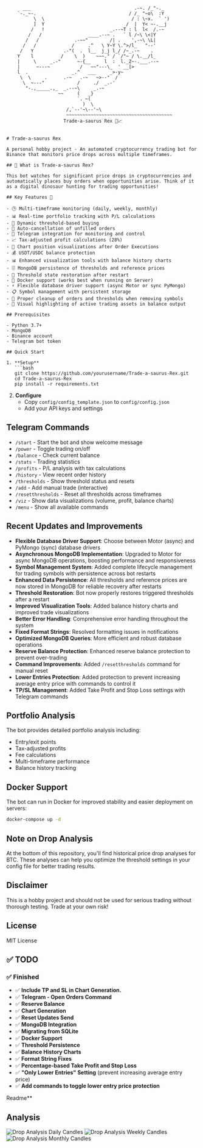           ___                                      .-~. /_"-._
        `-._~-.                                  / /_ "~o\  :Y
              \  \                                / : \~x.  ` ')
              ]  Y                              /  |  Y< ~-.__j
             /   !                        _.--~T : l  l<  /.-~
            /   /                 ____.--~ .   ` l /~\ \<|Y
           /   /             .-~~"        /| .    ',-~\ \L|
          /   /             /     .^   \ Y~Y \.^>/l_   "--'
         /   Y           .-"(  .  l__  j_j l_/ /~_.-~    .
        Y    l          /    \  )    ~~~." / `/"~ / \.__/l_
        |     \     _.-"      ~-{__     l  :  l._Z~-.___.--~
        |      ~---~           /   ~~"---\_  ' __[>
        l  .                _.^   ___     _>-y~
         \  \     .      .-~   .-~   ~>--"  /
          \  ~---"            /     ./  _.-'
           "-.,_____.,_  _.--~\     _.-~
                       ~~     (   _}       
                              `. ~(
                                )  \
                          /,`--'~\--'~\
                          ~~~~~~~~~~~~~~~~~~~~~~~~~~~~~~~~~~~~~~~
                         Trade-a-saurus Rex 🦖📈
```

# Trade-a-saurus Rex

A personal hobby project - An automated cryptocurrency trading bot for Binance that monitors price drops across multiple timeframes.

## 🦖 What is Trade-a-saurus Rex?

This bot watches for significant price drops in cryptocurrencies and automatically places buy orders when opportunities arise. Think of it as a digital dinosaur hunting for trading opportunities!

## Key Features 🚀

- 🕒 Multi-timeframe monitoring (daily, weekly, monthly)
- 📊 Real-time portfolio tracking with P/L calculations
- 🎯 Dynamic threshold-based buying
- 🔄 Auto-cancellation of unfilled orders
- 🤖 Telegram integration for monitoring and control
- 📈 Tax-adjusted profit calculations (28%)
- 🎨 Chart position visualizations after Order Executions
- 💰 USDT/USDC balance protection
- 📊 Enhanced visualization tools with balance history charts
- 🗄️ MongoDB persistence of thresholds and reference prices
- 🔁 Threshold state restoration after restart
- 🐳 Docker support (works best when running on Server)
- ⚡ Flexible database driver support (async Motor or sync PyMongo)
- 📋 Symbol management with persistent storage
- 🧹 Proper cleanup of orders and thresholds when removing symbols
- 💎 Visual highlighting of active trading assets in balance output

## Prerequisites

- Python 3.7+
- MongoDB
- Binance account
- Telegram bot token

## Quick Start

1. **Setup**
   ```bash
   git clone https://github.com/yourusername/Trade-a-saurus-Rex.git
   cd Trade-a-saurus-Rex
   pip install -r requirements.txt
   ```

2. **Configure**
   - Copy `config/config_template.json` to `config/config.json`
   - Add your API keys and settings

## Telegram Commands

- `/start` - Start the bot and show welcome message
- `/power` - Toggle trading on/off
- `/balance` - Check current balance
- `/stats` - Trading statistics
- `/profits` - P/L analysis with tax calculations 
- `/history` - View recent order history
- `/thresholds` - Show threshold status and resets
- `/add` - Add manual trade (interactive)
- `/resetthresholds` - Reset all thresholds across timeframes
- `/viz` - Show data visualizations (volume, profit, balance charts)
- `/menu` - Show all available commands

## Recent Updates and Improvements

- **Flexible Database Driver Support**: Choose between Motor (async) and PyMongo (sync) database drivers
- **Asynchronous MongoDB Implementation**: Upgraded to Motor for async MongoDB operations, boosting performance and responsiveness
- **Symbol Management System**: Added complete lifecycle management for trading symbols with persistence across bot restarts
- **Enhanced Data Persistence**: All thresholds and reference prices are now stored in MongoDB for reliable recovery after restarts
- **Threshold Restoration**: Bot now properly restores triggered thresholds after a restart
- **Improved Visualization Tools**: Added balance history charts and improved trade visualizations
- **Better Error Handling**: Comprehensive error handling throughout the system
- **Fixed Format Strings**: Resolved formatting issues in notifications
- **Optimized MongoDB Queries**: More efficient and robust database operations
- **Reserve Balance Protection**: Enhanced reserve balance protection to prevent over-trading
- **Command Improvements**: Added `/resetthresholds` command for manual reset
- **Lower Entries Protection**: Added protection to prevent increasing average entry price with commands to control it
- **TP/SL Management**: Added Take Profit and Stop Loss settings with Telegram commands

## Portfolio Analysis

The bot provides detailed portfolio analysis including:
- Entry/exit points
- Tax-adjusted profits
- Fee calculations
- Multi-timeframe performance
- Balance history tracking

## Docker Support

The bot can run in Docker for improved stability and easier deployment on servers:

```bash
docker-compose up -d
```

## Note on Drop Analysis

At the bottom of this repository, you'll find historical price drop analyses for BTC. These analyses can help you optimize the threshold settings in your config file for better trading results.

## Disclaimer

This is a hobby project and should not be used for serious trading without thorough testing. Trade at your own risk!

## License

MIT License


## ✅ TODO  



### ✅ Finished  
- ✅ **Include TP and SL in Chart Generation.**
- ✅ **Telegram - Open Orders Command**  
- ✅ **Reserve Balance**  
- ✅ **Chart Generation**  
- ✅ **Reset Updates Send**  
- ✅ **MongoDB Integration**  
- ✅ **Migrating from SQLite**  
- ✅ **Docker Support**  
- ✅ **Threshold Persistence**  
- ✅ **Balance History Charts**  
- ✅ **Format String Fixes**  
- ✅ **Percentage-based Take Profit and Stop Loss**  
- ✅ **"Only Lower Entries" Setting** (prevent increasing average entry price)
- ✅ **Add commands to toggle lower entry price protection**


 Readme**

## Analysis

![Drop Analysis Daily Candles](src/img/data1.png)
![Drop Analysis Weekly Candles](src/img/data2.png)
![Drop Analysis Monthly Candles](src/img/data3.png)
